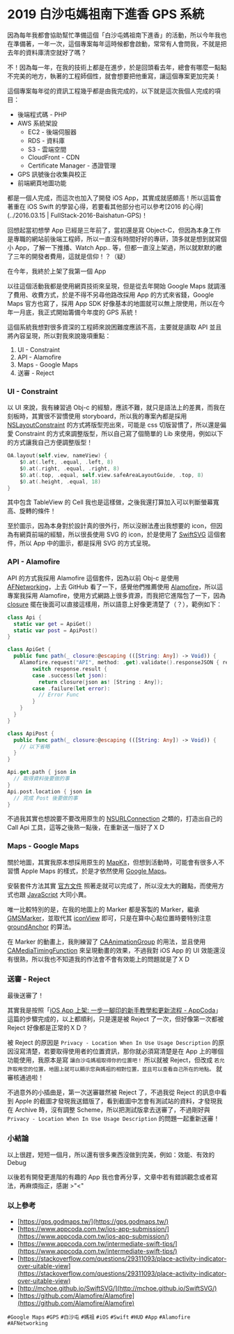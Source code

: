# 2019 白沙屯媽祖南下進香 GPS 系統

因為每年我都會協助幫忙準備這個「白沙屯媽祖南下進香」的活動，所以今年我也在準備著，一年一次，這個專案每年這時候都會啟動，常常有人會問我，不就是把去年的資料庫清空就好了嗎？

不！因為每一年，在我的技術上都是在進步，於是回頭看去年，總會有哪麼一點點不完美的地方，執著的工程師個性，就會想要把他重寫，讓這個專案更加完美！


這個專案每年從的資訊工程幾乎都是由我完成的，以下就是這次我個人完成的項目：

* 後端程式碼 - PHP
* AWS 系統架設
	* EC2 - 後端伺服器
	* RDS - 資料庫
	* S3 - 雲端空間
	* CloudFront - CDN
	* Certificate Manager - 憑證管理
* GPS 訊號後台收集與校正
* 前端網頁地圖功能

都是一個人完成，而這次也加入了開發 iOS App，其實成就感頗高！所以這篇會著重在 iOS Swift 的學習心得，若要看其他部分也可以參考[2016 的心得](../2016.03.15 | FullStack-2016-Baishatun-GPS)！


回想起當初想學 App 已經是三年前了，當初還是寫 Object-C，但因為本身工作是專職的網站前後端工程師，所以一直沒有時間好好的專研，頂多就是想到就寫個小 App，了解一下推播、Watch App.. 等，但都一直沒上架過，所以就默默的繳了三年的開發者費用，這就是信仰！？（疑）

在今年，我終於上架了我第一個 App

以往這個活動我都是使用網頁技術來呈現，但是從去年開始 Google Maps 就調漲了費用、收費方式，於是不得不另尋他路改採用 App 的方式來省錢，Google Maps 官方也寫了，採用 App SDK 好像基本的地圖就可以無上限使用，所以在今年一月底，我正式開始籌備今年度的 GPS 系統！

這個系統我想對很多資深的工程師來說困難度應該不高，主要就是讀取 API 並且將內容呈現，所以對我來說幾項重點：

1. UI - Constraint
2. API - Alamofire
3. Maps - Google Maps
4. 送審 - Reject

### UI - Constraint

以 UI 來說，我有練習過 Obj-c 的經驗，應該不難，就只是語法上的差異，而我在刻板時，其實很不習慣使用 storyboard，所以我的專案內都是採用 [NSLayoutConstraint](https://developer.apple.com/documentation/uikit/nslayoutconstraint) 的方式將版型兜出來，可能是 css 切版習慣了，所以還是偏愛 Constraint 的方式來調整版型，所以自己寫了個簡單的 Lib 來使用，例如以下的方式讓我自己方便調整版型！

``` swift
OA.layout(self.view, nameView) {
    $0.at(.left, .equal, .left, 8)
    $0.at(.right, .equal, .right, 8)
    $0.at(.top, .equal, self.view.safeAreaLayoutGuide, .top, 8)
    $0.at(.height, .equal, 18)
}
```

其中包含 TableView 的 Cell 我也是這樣做，之後我還打算加入可以判斷螢幕寬高、旋轉的條件！

至於圖示，因為本身對於設計真的很外行，所以沒辦法產出我想要的 icon，但因為有網頁前端的經驗，所以很長使用 SVG 的 icon，於是使用了 [SwiftSVG](http://mchoe.github.io/SwiftSVG/) 這個套件，所以 App 中的圖示，都是採用 SVG 的方式呈現。


### API - Alamofire
API 的方式我採用 Alamofire 這個套件，因為以前 Obj-c 是使用 [AFNetworking](https://github.com/AFNetworking/AFNetworking)，上去 GitHub 看了一下，感覺他們推薦使用 [Alamofire](https://github.com/Alamofire/Alamofire)，所以這專案我採用 Alamofire，使用方式網路上很多資源，而我把它進階包了一下，因為 [closure](https://docs.swift.org/swift-book/LanguageGuide/Closures.html) 擺在後面可以直接這樣用，所以語意上好像更清楚了（？），範例如下：

``` swift
class Api {
  static var get = ApiGet()
  static var post = ApiPost()
}

class ApiGet {
  public func path(_ closure:@escaping (([String: Any]) -> Void)) {
    Alamofire.request("API", method: .get).validate().responseJSON { response in
        switch response.result {
        case .success(let json):
          return closure(json as! [String : Any]);
        case .failure(let error):
          // Error Func
        }
    }
  }
}

class ApiPost {
  public func path(_ closure:@escaping (([String: Any]) -> Void)) {
    // 以下省略
  }
}

Api.get.path { json in
  // 取得資料後要做的事
}
Api.post.location { json in
  // 完成 Post 後要做的事
}
```

不過我其實也想說要不要改用原生的 [NSURLConnection](https://developer.apple.com/documentation/foundation/nsurlconnection) 之類的，打造出自己的 Call Api 工具，這等之後熟一點後，在重新送一版好了ＸＤ


### Maps - Google Maps

關於地圖，其實我原本想採用原生的 [MapKit](https://developer.apple.com/documentation/mapkit)，但想到活動時，可能會有很多人不習慣 Apple Maps 的樣式，於是才依然使用 [Google Maps](https://developers.google.com/maps/documentation/ios-sdk/start)。

安裝套件方法其實 [官方文件](https://developers.google.com/maps/documentation/ios-sdk/start) 照著走就可以完成了，所以沒太大的難點，而使用方式也跟 [JavaScript](https://developers.google.com/maps/documentation/javascript/tutorial) 大同小異。

唯一比較特別的是，在我的地圖上的 Marker 都是客製的 Marker，繼承 [GMSMarker](https://developers.google.com/maps/documentation/ios-sdk/marker)，並取代其 [iconView](https://developers.google.com/maps/documentation/ios-sdk/marker#use_the_markers_iconview_property) 即可，只是在算中心點位置時要特別注意 [groundAnchor](https://developers.google.com/maps/documentation/ios-sdk/reference/interface_g_m_s_marker.html#a65c160c7a9d3aadbbfc0a9a640fa826b) 的算法。

在 Marker 的動畫上，我則練習了 [CAAnimationGroup](https://developer.apple.com/documentation/quartzcore/caanimationgroup) 的用法，並且使用 [CAMediaTimingFunction](https://developer.apple.com/documentation/quartzcore/camediatimingfunction) 來呈現動畫的效果，不過我對 iOS App 的 UI 效能還沒有很熟，所以我也不知道我的作法會不會有效能上的問題就是了ＸＤ

### 送審 - Reject

最後送審了！

其實我是按照「[iOS App 上架: 一步一腳印的新手教學和更新流程 - AppCoda](https://www.appcoda.com.tw/ios-app-submission/)」這篇的步驟完成的，以上都順利，只是還是被 Reject 了一次，但好像第一次都被 Reject 好像都是正常的ＸＤ？

被 Reject 的原因是 `Privacy - Location When In Use Usage Description` 的原因沒寫清楚，若要取得使用者的位置資訊，那你就必須寫清楚是在 App 上的哪個功能使用，我原本是寫 `讓白沙屯媽祖取得你的位置吧！` 所以就被 Reject，但改成 `若允許取用您的位置，地圖上就可以顯示您與媽祖的相對位置，並且可以查看自己所在的地點。` 就審核通過啦！

不過意外的小插曲是，第一次送審雖然被 Reject 了，不過我從 Reject 的訊息中看到 Apple 的截圖才發現我送錯版了，看到截圖中怎會有測試站的資料，才發現我在 Archive 時，沒有調整 Scheme，所以把測試版拿去送審了，不過剛好與 `Privacy - Location When In Use Usage Description` 的問題一起重新送審！


### 小結論
以上很趕，短短一個月，所以還有很多東西沒做到完美，例如：效能、有效的 Debug

以後若有開發更進階的有趣的 App 我也會再分享，文章中若有錯誤觀念或者寫法，再麻煩指正，感謝 >"<"


### 以上參考

* [https://gps.godmaps.tw/](https://gps.godmaps.tw/)
* [https://www.appcoda.com.tw/ios-app-submission/](https://www.appcoda.com.tw/ios-app-submission/)
* [https://www.appcoda.com.tw/intermediate-swift-tips/](https://www.appcoda.com.tw/intermediate-swift-tips/)
* [https://stackoverflow.com/questions/29311093/place-activity-indicator-over-uitable-view](https://stackoverflow.com/questions/29311093/place-activity-indicator-over-uitable-view)
* [http://mchoe.github.io/SwiftSVG/](http://mchoe.github.io/SwiftSVG/)
* [https://github.com/Alamofire/Alamofire](https://github.com/Alamofire/Alamofire)

`#Google Maps` `#GPS` `#白沙屯` `#媽祖` `#iOS` `#Swift` `#HUD` `#App` `#Alamofire` `#AFNetworking`